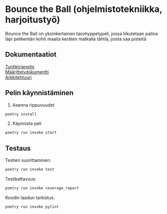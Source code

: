 # Bounce the Ball (ohjelmistotekniikka, harjoitustyö)  
Bounce the Ball on yksinkertainen tasohyppelypeli, jossa liikutetaan palloa läpi pelikentän kohti maalia keräten matkalla tähtiä, joista saa pisteitä
  
## Dokumentaatiot
[Tuntikirjanpito](https://github.com/Na-na13/Bounce-the-Ball/blob/master/dokumentaatiot/tuntikirjanpito.md)  
[Määrittelydokumentti](https://github.com/Na-na13/Bounce-the-Ball/blob/master/dokumentaatiot/maarittelydokumentti.md)  
[Arkkitehtuuri](https://github.com/Na-na13/Bounce-the-Ball/blob/master/dokumentaatiot/arkkitehtuuri.md)
    
## Pelin käynnistäminen
1. Asenna rippuvuudet
```bash
poetry install
```
2. Käynnista peli
```bash
poetry run invoke start
```
  
## Testaus
Testien suorittaminen:
```bash
poetry run invoke test
```
Testikattavuus:
```bash
poetry run invoke coverage_report
```

Koodin laadun tarkistus:
```bash
poetry run invoke pylint
```
